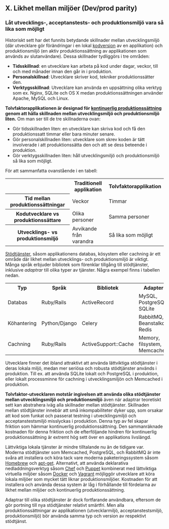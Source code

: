 ## X. Likhet mellan miljöer (Dev/prod parity)
### Låt utvecklings-, acceptanstests- och produktionsmiljö vara så lika som möjligt

Historiskt sett har det funnits betydande skillnader mellan utvecklingsmiljö (där utvecklare gör förändringar i en lokal [kodversion](./codebase) av en applikation) och produktionsmiljö (en aktiv produktionssättning av applikationen som används av slutanvändare). Dessa skillnader tydliggörs i tre områden: 

* **Tidsskillnad**: en utvecklare kan arbeta på kod under dagar, veckor, till och med månader innan den går in i produktion.
* **Personalskillnad**: Utvecklare skriver kod, tekniker produktionssätter den.
* **Verktygsskillnad**: Utvecklare kan använda en uppsättning olika verktyg som ex. Nginx, SQLite och OS X medan produktionssättningen använder Apache, MySQL och Linux.

**Tolvfaktorapplikationen är designad för [kontinuerlig produktionssättning](http://avc.com/2011/02/continuous-deployment/) genom att hålla skillnaden mellan utvecklingsmiljö och produktionsmiljö liten.** Om man ser till de tre skillnaderna ovan:

* Gör tidsskillnaden liten: en utvecklare kan skriva kod och få den produktionssatt timmar eller bara minuter senare.
* Gör personalskillnaden liten: utvecklare som skrev koden är tätt involverade i att produktionssätta den och att se dess beteende i produktion.
* Gör verktygsskillnaden liten: håll utvecklingsmiljö och produktionsmiljö så lika som möjligt.

För att sammanfatta ovanstående i en tabell:

<table>
  <tr>
    <th></th>
    <th>Traditionell applikation</th>
    <th>Tolvfaktorapplikation</th>
  </tr>
  <tr>
    <th>Tid mellan produktionssättningar</th>
    <td>Veckor</td>
    <td>Timmar</td>
  </tr>
  <tr>
    <th>Kodutvecklare vs produktionssättare</th>
    <td>Olika personer</td>
    <td>Samma personer</td>
  </tr>
  <tr>
    <th>Utvecklings- vs produktionsmiljö</th>
    <td>Avvikande från varandra</td>
    <td>Så lika som möjligt</td>
  </tr>
</table>

[Stödtjänster](./backing-services), såsom applikationens databas, kösystem eller cachning är ett område där likhet mellan utvecklings- och produktionsmiljö är viktigt. Många språk erbjuder bibliotek som förenklar tillgång till stödtjänster, inklusive *adaptrar* till olika typer av tjänster. Några exempel finns i tabellen nedan.

<table>
  <tr>
    <th>Typ</th>
    <th>Språk</th>
    <th>Bibliotek</th>
    <th>Adapter</th>
  </tr>
  <tr>
    <td>Databas</td>
    <td>Ruby/Rails</td>
    <td>ActiveRecord</td>
    <td>MySQL, PostgreSQL, SQLite</td>
  </tr>
  <tr>
    <td>Köhantering</td>
    <td>Python/Django</td>
    <td>Celery</td>
    <td>RabbitMQ, Beanstalkd, Redis</td>
  </tr>
  <tr>
    <td>Cachning</td>
    <td>Ruby/Rails</td>
    <td>ActiveSupport::Cache</td>
    <td>Memory, filsystem, Memcached</td>
  </tr>
</table>

Utvecklare finner det ibland attraktivt att använda lättviktiga stödtjänster i deras lokala miljö, medan mer seriösa och robusta stödtjänster används i produktion. Till ex. att använda SQLite lokalt och PostgreSQL i produktion, eller lokalt processminne för cachning i utvecklingsmiljön och Memcached i produktion.

**Tolvfaktor-utvecklaren motstår ingivelsen att använda olika stödtjänster mellan utvecklingsmiljö och produktionsmiljö** även när adaptrar teoretiskt sett kan abstrahera iväg alla skillnader mellan stödtjänster. Skillnaden mellan stödtjänster innebär att små inkompabiliteter dyker upp, som orsakar att kod som funkat och passerat testning i utvecklingsmiljö och acceptanstestsmiljö misslyckas i produktion. Denna typ av fel skapar friktion som hämmar kontinuerlig produktionssättning. Den sammanräknade kostnaden för denna friktion och de efterföljande hindren för kontinuerlig produktionssättning är extremt hög sett över en applikations livslängd.

Lättviktiga lokala tjänster är mindre tilltalande nu än de tidigare var. Moderna stödtjänster som Memcached, PostgreSQL, och RabbitMQ är inte svåra att installera och köra tack vare moderna paketeringssystem såsom [Homebrew](http://mxcl.github.com/homebrew/) och [apt-get](https://help.ubuntu.com/community/AptGet/Howto).  Alternativt, att använda deklarativa nedladdningsverktyg såsom [Chef](http://www.opscode.com/chef/) och [Puppet](http://docs.puppetlabs.com/) kombinerat med lättviktiga virtuella miljöer såsom [Docker](https://www.docker.com/) och [Vagrant](http://vagrantup.com/) möjliggör utvecklare att köra lokala miljöer som mycket tätt liknar produktionsmiljöer. Kostnaden för att installera och använda dessa system är låg i förhållande till fördelarna av likhet mellan miljöer och kontinuerlig produktionssättning. 

Adaptrar till olika stödtjänster är dock fortfarande användbara, eftersom de gör portning till nya stödtjänster relativt smärtfri. Men alla produktionssättningar av applikationen (utvecklarmiljö, acceptanstestsmiljö, produktionsmiljö) bör använda samma typ och version av respektivt stödtjänst.
